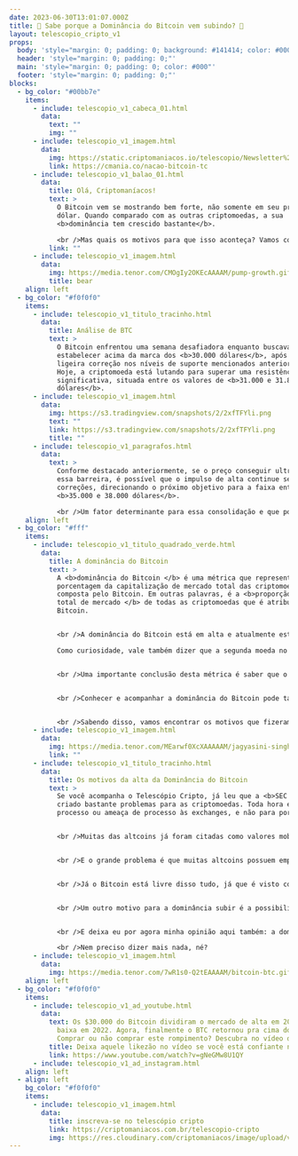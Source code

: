 ```yaml
---
date: 2023-06-30T13:01:07.000Z
title: 🤔 Sabe porque a Dominância do Bitcoin vem subindo? 🤔
layout: telescopio_cripto_v1
props:
  body: 'style="margin: 0; padding: 0; background: #141414; color: #000"'
  header: 'style="margin: 0; padding: 0;"'
  main: 'style="margin: 0; padding: 0; color: #000"'
  footer: 'style="margin: 0; padding: 0;"'
blocks:
  - bg_color: "#00bb7e"
    items:
      - include: telescopio_v1_cabeca_01.html
        data:
          text: ""
          img: ""
      - include: telescopio_v1_imagem.html
        data:
          img: https://static.criptomaniacos.io/telescopio/Newsletter%20-%20Copia%202.png
          link: https://cmania.co/nacao-bitcoin-tc
      - include: telescopio_v1_balao_01.html
        data:
          title: Olá, Criptomaníacos!
          text: >
            O Bitcoin vem se mostrando bem forte, não somente em seu preço em
            dólar. Quando comparado com as outras criptomoedas, a sua
            <b>dominância tem crescido bastante</b>.

            <br />Mas quais os motivos para que isso aconteça? Vamos conferir no telescópio de hoje!
          link: ""
      - include: telescopio_v1_imagem.html
        data:
          img: https://media.tenor.com/CMOgIy2OKEcAAAAM/pump-growth.gif
          title: bear
    align: left
  - bg_color: "#f0f0f0"
    items:
      - include: telescopio_v1_titulo_tracinho.html
        data:
          title: Análise de BTC
          text: >
            O Bitcoin enfrentou uma semana desafiadora enquanto buscava se
            estabelecer acima da marca dos <b>30.000 dólares</b>, após uma
            ligeira correção nos níveis de suporte mencionados anteriormente.
            Hoje, a criptomoeda está lutando para superar uma resistência
            significativa, situada entre os valores de <b>31.000 e 31.800
            dólares</b>.
      - include: telescopio_v1_imagem.html
        data:
          img: https://s3.tradingview.com/snapshots/2/2xfTFYli.png
          text: ""
          link: https://s3.tradingview.com/snapshots/2/2xfTFYli.png
          title: ""
      - include: telescopio_v1_paragrafos.html
        data:
          text: >
            Conforme destacado anteriormente, se o preço conseguir ultrapassar
            essa barreira, é possível que o impulso de alta continue sem grandes
            correções, direcionando o próximo objetivo para a faixa entre
            <b>35.000 e 38.000 dólares</b>.

            <br />Um fator determinante para essa consolidação e que pode impulsionar novos aumentos são os dados de inflação referentes aos gastos de consumo <b>PCE</b> da economia norte-americana. Esses dados recentes apresentaram sinalizações positivas, pois ficaram abaixo das expectativas estabelecidas. <br />Além disso, o núcleo da inflação correspondeu às previsões, indicando uma leve desaceleração no ritmo inflacionário.
    align: left
  - bg_color: "#fff"
    items:
      - include: telescopio_v1_titulo_quadrado_verde.html
        data:
          title: A dominância do Bitcoin
          text: >
            A <b>dominância do Bitcoin </b> é uma métrica que representa a
            porcentagem da capitalização de mercado total das criptomoedas que é
            composta pelo Bitcoin. Em outras palavras, é a <b>proporção do valor
            total de mercado </b> de todas as criptomoedas que é atribuída ao
            Bitcoin. 


            <br />A dominância do Bitcoin está em alta e atualmente está <b>acima dos 50% </b>.

            Como curiosidade, vale também dizer que a segunda moeda no ranking é a <b>Ethereum </b>, com cerca de <b>19% </b> da dominância.


            <br />Uma importante conclusão desta métrica é saber que o Bitcoin tem mais <b>liquidez </b> e, portanto, é mais fácil de ser comprado e vendido.


            <br />Conhecer e acompanhar a dominância do Bitcoin pode também ajudar os investidores a entender o que está acontecendo no mercado de criptomoedas em uma <b>escala macro </b>, apontando para tendências e oportunidades de investimento. Ela pode ainda ser usada como um guia para ajustar suas <b>estratégias </b> de negociação e estruturas de portfólio.


            <br />Sabendo disso, vamos encontrar os motivos que fizeram a dominância subir ultimamente?
      - include: telescopio_v1_imagem.html
        data:
          img: https://media.tenor.com/MEarwf0XcXAAAAAM/jagyasini-singh-bitcoin.gif
          link: ""
      - include: telescopio_v1_titulo_tracinho.html
        data:
          title: Os motivos da alta da Dominância do Bitcoin
          text: >
            Se você acompanha o Telescópio Cripto, já leu que a <b>SEC </b> tem
            criado bastante problemas para as criptomoedas. Toda hora é um
            processo ou ameaça de processo às exchanges, e não para por aí.


            <br />Muitas das altcoins já foram citadas como valores mobiliários pelo órgão regulador, o que faria com que a própria SEC tivesse competência para <b>regular e fiscalizar</b> o mercado de altcoins.


            <br />E o grande problema é que muitas altcoins possuem empresas, <b>pessoas jurídicas e nomes conhecidos por trás delas </b>, de forma bem diferente do que acontece com o bitcoin. E mesmo que essas empresas estejam fora dos EUA, o governo pode facilmente <b>proibir</b> a negociação delas nas corretoras do país.


            <br />Já o Bitcoin está livre disso tudo, já que é visto como uma <b>commodity</b>.


            <br />Um outro motivo para a dominância subir é a possibilidade real de um <b>ETF</b> à vista de Bitcoin, que já foi pedido pela gigante <b>BlackRock</b>. Esse é um marco histórico para o Bitcoin e a sua aprovação pode trazer bons retornos aos investidores.


            <br />E deixa eu por agora minha opinião aqui também: a dominância subiu porque ele é <b>rei incontestável</b>. <3

            <br />Nem preciso dizer mais nada, né?
      - include: telescopio_v1_imagem.html
        data:
          img: https://media.tenor.com/7wR1s0-Q2tEAAAAM/bitcoin-btc.gif
    align: left
  - bg_color: "#f0f0f0"
    items:
      - include: telescopio_v1_ad_youtube.html
        data:
          text: Os $30.000 do Bitcoin dividiram o mercado de alta em 2021 pro mercado de
            baixa em 2022. Agora, finalmente o BTC retornou pra cima dos 30k.
            Comprar ou não comprar este rompimento? Descubra no vídeo de hoje.
          title: Deixa aquele likezão no vídeo se você está confiante no BTC!
          link: https://www.youtube.com/watch?v=gNeGMw8U1QY
      - include: telescopio_v1_ad_instagram.html
    align: left
  - align: left
    bg_color: "#f0f0f0"
    items:
      - include: telescopio_v1_imagem.html
        data:
          title: inscreva-se no telescópio cripto
          link: https://criptomaniacos.com.br/telescopio-cripto
          img: https://res.cloudinary.com/criptomaniacos/image/upload/v1662133224/telescopio/inscreva-se-telescopio.png
---
```

